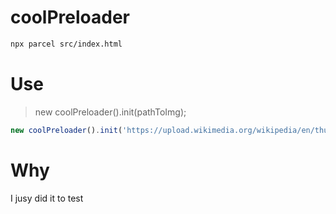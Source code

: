 # coolPreloader

```sh
npx parcel src/index.html
```

# Use

> new coolPreloader().init(pathToImg);

```javascript
new coolPreloader().init('https://upload.wikimedia.org/wikipedia/en/thumb/a/a4/Flag_of_the_United_States.svg/1200px-Flag_of_the_United_States.svg.png');
```

# Why

I jusy did it to test